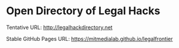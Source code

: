 # Open Directory of Legal Hacks

Tentative URL: http://legalhackdirectory.net

Stable GitHub Pages URL: https://mitmedialab.github.io/legalfrontier

